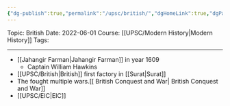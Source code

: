 ```yaml
---
{"dg-publish":true,"permalink":"/upsc/british/","dgHomeLink":true,"dgPassFrontmatter":false}
---
```


Topic: British
Date: 2022-06-01
Course: [[UPSC/Modern History|Modern History]]
Tags: 

---



- [[Jahangir Farman|Jahangir Farman]] in year 1609 
	- Captain William Hawkins
- [[UPSC/British|British]] first factory in [[Surat|Surat]]
- The fought multiple wars.[[ British Conquest and War| British Conquest and War]]
- [[UPSC/EIC|EIC]]

